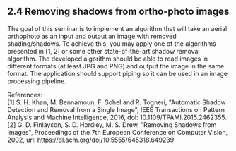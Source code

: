 ## 2.4 Removing shadows from ortho-photo images
The goal of this seminar is to implement an algorithm that will take an aerial orthophoto as an input and output an
image with removed shading/shadows. To achieve this, you may apply one of the algorithms presented in [1, 2] or
some other state-of-the-art shadow removal algorithm. The developed algorithm should be able to read images in
different formats (at least JPG and PNG) and output the image in the same format. The application should support
piping so it can be used in an image processing pipeline.

References:  
[1] S. H. Khan, M. Bennamoun, F. Sohel and R. Togneri, "Automatic Shadow Detection and Removal from a Single
Image", IEEE Transactions on Pattern Analysis and Machine Intelligence, 2016, doi:
10.1109/TPAMI.2015.2462355.  
[2] G. D. Finlayson, S. D. Hordley, M. S. Drew, "Removing Shadows from Images", Proceedings of the 7th
European Conference on Computer Vision, 2002, url: https://dl.acm.org/doi/10.5555/645318.649239  